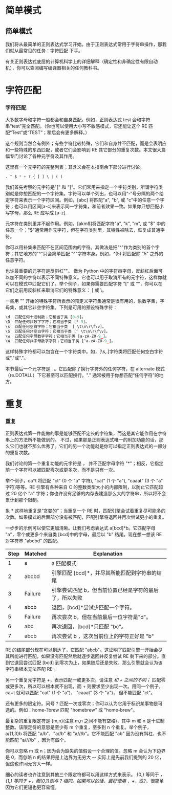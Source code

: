 # 简单模式

## 简单模式

我们将从最简单的正则表达式学习开始。由于正则表达式常用于字符串操作，那我们就从最常见的任务：字符匹配 下手。

有关正则表达式底层的计算机科学上的详细解释（确定性和非确定性有限自动机），你可以查阅编写编译器相关的任何教科书。

# 字符匹配

### 字符匹配

大多数字母和字符一般都会和自身匹配。例如，正则表达式 test 会和字符串“test”完全匹配。（你也可以使用大小写不敏感模式，它还能让这个 RE 匹配“Test”或“TEST”；稍后会有更多解释。）

这个规则当然会有例外；有些字符比较特殊，它们和自身并不匹配，而是会表明应和一些特殊的东西匹配，或者它们会影响到 RE 其它部分的重复次数。本文很大篇幅专门讨论了各种元字符及其作用。

这里有一个元字符的完整列表；其含义会在本指南余下部分进行讨论。

```py
. ^ $ * + ? { [ ] \ | ( ) 
```

我们首先考察的元字符是"[" 和 "]"。它们常用来指定一个字符类别，所谓字符类别就是你想匹配的一个字符集。字符可以单个列出，也可以用“-”号分隔的两个给定字符来表示一个字符区间。例如，[abc] 将匹配"a", "b", 或 "c"中的任意一个字符；也可以用区间[a-c]来表示同一字符集，和前者效果一致。如果你只想匹配小写字母，那么 RE 应写成 [a-z].

元字符在类别里并不起作用。例如，[akm$]将匹配字符"a", "k", "m", 或 "$" 中的任意一个；"$"通常用作元字符，但在字符类别里，其特性被除去，恢复成普通字符。

你可以用补集来匹配不在区间范围内的字符。其做法是把"^"作为类别的首个字符；其它地方的"^"只会简单匹配 "^"字符本身。例如，^(5) 将匹配除 "5" 之外的任意字符。

也许最重要的元字符是反斜杠"\"。 做为 Python 中的字符串字母，反斜杠后面可以加不同的字符以表示不同特殊意义。它也可以用于取消所有的元字符，这样你就可以在模式中匹配它们了。举个例子，如果你需要匹配字符 "[" 或 "\"，你可以在它们之前用反斜杠来取消它们的特殊意义： [ 或 \。

一些用 "\" 开始的特殊字符所表示的预定义字符集通常是很有用的，象数字集，字母集，或其它非空字符集。下列是可用的预设特殊字符：

```py
\d  匹配任何十进制数；它相当于类 [0-9]。
\D  匹配任何非数字字符；它相当于类 [⁰-9]。
\s  匹配任何空白字符；它相当于类  [ \t\n\r\f\v]。
\S  匹配任何非空白字符；它相当于类 [^ \t\n\r\f\v]。
\w  匹配任何字母数字字符；它相当于类 [a-zA-Z0-9_]。
\W  匹配任何非字母数字字符；它相当于类 [^a-zA-Z0-9_]。 
```

这样特殊字符都可以包含在一个字符类中。如，[\s,.]字符类将匹配任何空白字符或","或"."。

本节最后一个元字符是 . 。它匹配除了换行字符外的任何字符，在 alternate 模式（re.DOTALL）下它甚至可以匹配换行。"." 通常被用于你想匹配“任何字符”的地方。

# 重复

### 重复

正则表达式第一件能做的事是能够匹配不定长的字符集，而这是其它能作用在字符串上的方法所不能做到的。 不过，如果那是正则表达式唯一的附加功能的话，那么它们也就不那么优秀了。它们的另一个功能就是你可以指定正则表达式的一部分的重复次数。

我们讨论的第一个重复功能的元字符是 *。* 并不匹配字母字符 "*"；相反，它指定前一个字符可以被匹配零次或更多次，而不是只有一次。

举个例子，ca*t 将匹配 "ct" (0 个 "a" 字符), "cat" (1 个 "a"), "caaat" (3 个 "a" 字符)等等。RE 引擎有各种来自 C 的整数类型大小的内部限制，以防止它匹配超过 20 亿个 "a" 字符；你也许没有足够的内存去建造那么大的字符串，所以将不会累计到那个限制。

象 * 这样地重复是“贪婪的”；当重复一个 RE 时，匹配引擎会试着重复尽可能多的次数。如果模式的后面部分没有被匹配，匹配引擎将退回并再次尝试更小的重复。

一步步的示例可以使它更加清晰。让我们考虑表达式 a[bcd]*b。它匹配字母 "a"，零个或更多个来自类 [bcd]中的字母，最后以 "b" 结尾。现在想一想该 RE 对字符串 "abcbd" 的匹配。

| Step | Matched | Explanation |
| --- | --- | --- |
| 1 | a | a 匹配模式 |
| 2 | abcbd | 引擎匹配 [bcd]*，并尽其所能匹配到字符串的结尾 |
| 3 | Failure | 引擎尝试匹配 b，但当前位置已经是字符的最后了，所以失败 |
| 4 | abcb | 退回，[bcd]*尝试少匹配一个字符。 |
| 5 | Failure | 再次尝次 b，但在当前最后一位字符是"d"。 |
| 6 | abc | 再次退回，[bcd]*只匹配 "bc"。 |
| 7 | abcb | 再次尝试 b ，这次当前位上的字符正好是 "b" |

RE 的结尾部分现在可以到达了，它匹配 "abcb"。这证明了匹配引擎一开始会尽其所能进行匹配，如果没有匹配然后就逐步退回并反复尝试 RE 剩下来的部分。直到它退回尝试匹配 [bcd] 到零次为止，如果随后还是失败，那么引擎就会认为该字符串根本无法匹配 RE 。

另一个重复元字符是 +，表示匹配一或更多次。请注意 *和 + 之间的不同；* 匹配零或更多次，所以可以根本就不出现，而 + 则要求至少出现一次。用同一个例子，ca+t 就可以匹配 "cat" (1 个 "a")， "caaat" (3 个 "a")， 但不能匹配 "ct"。

还有更多的限定符。问号 ? 匹配一次或零次；你可以认为它用于标识某事物是可选的。例如：home-?brew 匹配 "homebrew" 或 "home-brew"。

最复杂的重复限定符是 {m,n}(注意 m,n 之间不能有空格)，其中 m 和 n 是十进制整数。该限定符的意思是至少有 m 个重复，至多到 n 个重复。举个例子，a/{1,3}b 将匹配 "a/b"，"a//b" 和 "a///b"。它不能匹配 "ab" 因为没有斜杠，也不能匹配 "a////b" ，因为有四个。

你可以忽略 m 或 n；因为会为缺失的值假设一个合理的值。忽略 m 会认为下边界是 0，而忽略 n 的结果将是上边界为无穷大 -- 实际上是先前我们提到的 20 亿，但这也许同无穷大一样。

细心的读者也许注意到其他三个限定符都可以用这样方式来表示。 {0,} 等同于 *，{1,} 等同于 +，而{0,1}则与 ? 相同。如果可以的话，最好使用* ，+，或?。很简单因为它们更短也更容易懂。